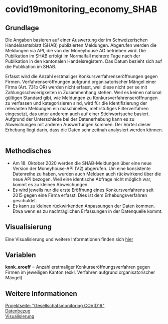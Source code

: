 # covid19monitoring_economy_SHAB

## Grundlage 
Die Angaben basieren auf einer Auswertung der im Schweizerischen Handelsamtsblatt (SHAB) publizierten Meldungen. Abgerufen werden die Meldungen via API, die von der Moneyhouse AG betrieben wird. Die Publikation im SHAB erfolgt im Normalfall mehrere Tage nach der Publikation in den kantonalen Handelsregistern. Das Datum bezieht sich auf die Publikation im SHAB.

Erfasst wird die Anzahl erstmaliger Konkursverfahrenseröffnungen gegen Firmen. Verfahrenseröffnungen aufgrund organisatorischer Mängel einer Firma (Art. 731b OR) werden nicht erfasst, weil diese nicht per se mit Zahlungsschwierigkeiten in Zusammenhang stehen. 
Weil es keinen national gültigen Standard gibt, wie Meldungen zu Konkursverfahrenseröffnungen zu verfassen und  kategorisieren sind, wird für die Identifizierung der relevanten Meldungen ein maschinelles, mehrstufiges Filterverfahren eingesetzt, das unter anderem auch auf einer Stichwortsuche basiert. Aufgrund der Unterschiede bei der Datenerhebung kann es zu Abweichungen mit anderen Auswertungen kommen. Der Vorteil dieser Erhebung liegt darin, dass die Daten sehr zeitnah analysiert werden können.
<br><br>

## Methodisches
* Am 18. Oktober 2020 werden die SHAB-Meldungen über eine neue Version der Moneyhouse-API (V2)  abgerufen. Um eine konsistente Datenreihe zu haben, wurden auch Melduen auch rückwirkend über die neue API bezogen. Weil eine identische Abfrage nicht möglich war, kommt es zu kleinen Abweichungen.
* Es wird jeweils nur die erste Eröffnung eines Konkursverfahrens seit 2015 gegen eine Firma erfasst. Dies ist dem Erhebungsverfahren geschuldet.
* Es kann zu kleinen rückwirkenden Anpassungen der Daten kommen. Etwa wenn es zu nachträglichen Erfassungen in der Datenquelle kommt.

## Visualisierung
Eine Visualisierung und weitere Informationen finden sich [hier](https://www.zh.ch/de/news-uebersicht/mitteilungen/2020/politik-staat/statistik/zeitnahe-daten-zum-konkursgeschehen.html)

## Variablen 
<strong>konk_eroeff</strong> = Anzahl erstmaliger Konkurseröffnungsverfahren gegen Firmen im jeweiligen Kanton (exkl. Verfahren aufgrund organisatorischer Mängel)

## Weitere Informationen 
[Projektseite: "Gesellschafsmonitoring COVID19"](https://github.com/statistikZH/covid19monitoring) <br>
[Datenbezug](https://www.web.statistik.zh.ch/covid19_indikatoren_uebersicht/#/) <br>
[Visualisierung](https://www.web.statistik.zh.ch/cms_vis/covid19_indikatoren/) <br>